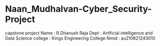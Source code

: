 # Naan_Mudhalvan-Cyber_Security-Project
capstone project
Name : R.Dhanush Raja
Dept : Artificial intelligence and Data Science
college : Kings Engineering College
Nmid : au210821243010
